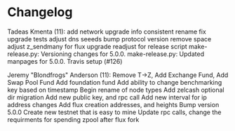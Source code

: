 Changelog
=========

Tadeas Kmenta (11):
      add network upgrade info
      consistent rename
      fix upgrade tests
      adjust dns seeeds
      bump protocol version
      remove space
      adjust z_sendmany for flux upgrade
      readjust for release script
      make-release.py: Versioning changes for 5.0.0.
      make-release.py: Updated manpages for 5.0.0.
      Travis setup (#126)

Jeremy "Blondfrogs" Anderson (11):
      Remove T->Z, Add Exchange Fund, Add Swap Pool Fund
      Add foundation fund
      Add ability to change benchmarking key based on timestamp
      Begin rename of node types
      Add zelcash optional dir migration
      Add new public key, and rpc call
      Add new interval for ip address changes
      Add flux creation addresses, and heights
      Bump version 5.0.0
      Create new testnet that is easy to mine
      Update rpc calls, change the requirments for spending zpool after flux fork

